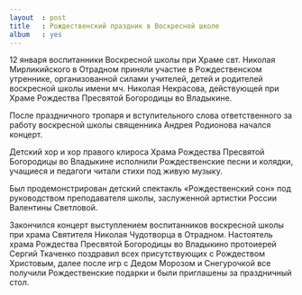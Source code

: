 ```yaml
---
layout  : post
title   : Рождественский праздник в Воскресной школе
album   : yes
---
```


12 января воспитанники Воскресной школы при Храме свт. Николая Мирликийского в Отрадном приняли участие в Рождественском утреннике, организованной силами учителей, детей и родителей воскресной школы имени мч. Николая Некрасова, действующей при Храме Рождества Пресвятой Богородицы во Владыкине.

После праздничного тропаря и вступительного слова ответственного за работу воскресной школы священника Андрея Родионова начался концерт.

Детский хор и хор правого клироса Храма Рождества Пресвятой Богородицы во Владыкине исполнили Рождественские песни и колядки, учащиеся и педагоги читали стихи под живую музыку.

Был продемонстрирован детский спектакль «Рождественский сон» под руководством преподавателя школы, заслуженной артистки России Валентины Светловой.

Закончился концерт выступлением воспитанников воскресной школы при храма Святителя Николая Чудотворца в Отрадном. Настоятель храма Рождества Пресвятой Богородицы во Владыкино протоиерей Сергий Ткаченко поздравил всех присутствующих с Рождеством Христовым, далее после игр с Дедом Морозом и Снегурочкой все получили Рождественские подарки и были приглашены за праздничный стол.

 
